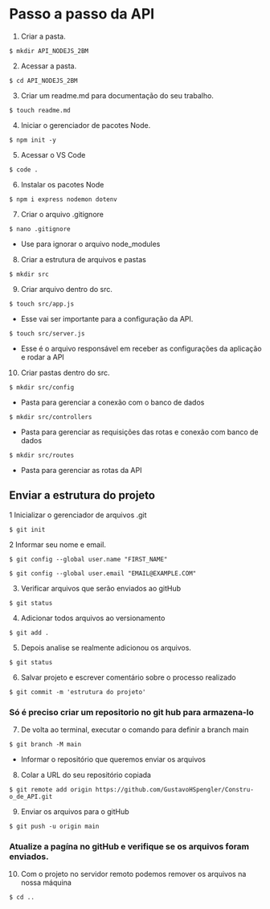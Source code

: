 # Passo a passo da API

1. Criar a pasta.

```
$ mkdir API_NODEJS_2BM
```

2. Acessar a pasta.

```
$ cd API_NODEJS_2BM
```

3. Criar um readme.md para documentação do seu trabalho.

```
$ touch readme.md
```

4. Iniciar o gerenciador de pacotes Node.

```
$ npm init -y
```

5. Acessar o VS Code

```
$ code .
```

6. Instalar os pacotes Node

```
$ npm i express nodemon dotenv
```

7. Criar o arquivo .gitignore

```
$ nano .gitignore
```
* Use para ignorar o arquivo node_modules

8. Criar a estrutura de arquivos e pastas

```
$ mkdir src
```

9. Criar arquivo dentro do src.

```
$ touch src/app.js
```

* Esse vai ser importante para a configuração da API.

```
$ touch src/server.js
```

* Esse é o arquivo responsável em receber as configurações da aplicação e rodar a API

10. Criar pastas dentro do src.

```
$ mkdir src/config
```

* Pasta para gerenciar a conexão com o banco de dados

```
$ mkdir src/controllers
```

* Pasta para gerenciar as requisições das rotas e conexão com banco de dados

```
$ mkdir src/routes
```

* Pasta para gerenciar as rotas da API

## Enviar a estrutura do projeto 

1 Inicializar o gerenciador de arquivos .git

```
$ git init
```

2 Informar seu nome e email.

```
$ git config --global user.name "FIRST_NAME"
```

```
$ git config --global user.email "EMAIL@EXAMPLE.COM"
```

3. Verificar arquivos que serão enviados ao gitHub

```
$ git status
```

4. Adicionar todos arquivos ao versionamento

```
$ git add .
```

5. Depois analise se realmente adicionou os arquivos.

```
$ git status
```

6. Salvar projeto e escrever comentário sobre o processo realizado

```
$ git commit -m 'estrutura do projeto'
```

### Só é preciso criar um repositorio no git hub para armazena-lo

7. De volta ao terminal, executar o comando para definir a branch main

```
$ git branch -M main
```

* Informar o repositório que queremos enviar os arquivos

8. Colar a URL do seu repositório copiada

```
$ git remote add origin https://github.com/GustavoHSpengler/Constru-o_de_API.git
```

9. Enviar os arquivos para o gitHub

```
$ git push -u origin main
```

### Atualize a pagína no gitHub e verifique se os arquivos foram enviados.

10. Com o projeto no servidor remoto podemos remover os arquivos na nossa máquina

```
$ cd ..
```